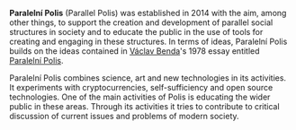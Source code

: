 **Paralelní Polis** (Parallel Polis) was established in 2014 with the aim, among other things, to support the creation and development of parallel social structures in society and to educate the public in the use of tools for creating and engaging in these structures. In terms of ideas, Paralelní Polis builds on the ideas contained in [Václav Benda](https://en.wikipedia.org/wiki/V%C3%A1clav_Benda)'s 1978 essay entitled [Paralelní Polis](/t/paralelni-polis-essay).

Paralelní Polis combines science, art and new technologies in its activities. It experiments with cryptocurrencies, self-sufficiency and open source technologies. One of the main activities of Polis is educating the wider public in these areas. Through its activities it tries to contribute to critical discussion of current issues and problems of modern society.